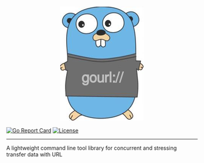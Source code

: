 <p align="center">
<img src="gourl-gopher.jpg" alt="gourl" title="gourl" />
</p>

[![Go Report Card](https://goreportcard.com/badge/github.com/odair-pedro/gourl)](https://goreportcard.com/report/github.com/odair-pedro/gourl)
[![License](https://img.shields.io/github/license/odair-pedro/gourl?color=blue)](https://github.com/odair-pedro/gourl/blob/master/LICENSE)

---

A lightweight command line tool library for concurrent and stressing transfer data with URL 
